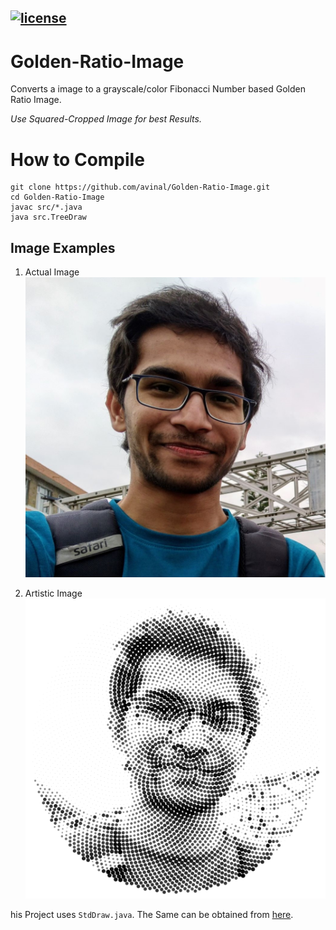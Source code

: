 ## [![license](https://img.shields.io/github/license/DAVFoundation/captain-n3m0.svg?style=flat-square)](https://github.com/avinal/Golden-Ratio-Image/blob/master/LICENSE)

# Golden-Ratio-Image
Converts a image to a grayscale/color Fibonacci Number based Golden Ratio Image. 

*Use Squared-Cropped Image for best Results.*

# How to Compile
```
git clone https://github.com/avinal/Golden-Ratio-Image.git
cd Golden-Ratio-Image
javac src/*.java
java src.TreeDraw
```

## Image Examples
 1. Actual Image
    ![Me](images/avii.jpg)

 2. Artistic Image
    ![Golden Me](images/goldenAvii.png)

his Project uses `StdDraw.java`. The Same can be obtained from [here](https://introcs.cs.princeton.edu/java/stdlib/StdDraw.java.html).


